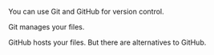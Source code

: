 You can use Git and GitHub for version control. 

Git manages your files.

GitHub hosts your files. But there are alternatives to GitHub.



